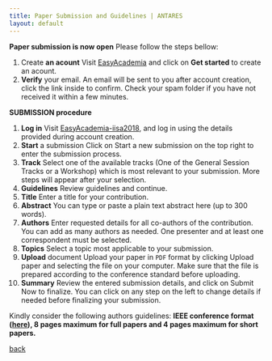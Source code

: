 ```yaml
---
title: Paper Submission and Guidelines | ANTARES
layout: default
---
```


**Paper submission is now open**
Please follow the 	steps bellow:
1.	Create **an acount**
	Visit [EasyAcademia](https://www.easyacademia.org) and click on **Get started** to create an acount.
2.	**Verify** your email.
	An email will be sent to you after account creation, click the link inside to confirm. Check your spam folder if you have not received it within a few minutes.

**SUBMISSION procedure**

1.	**Log in**
	Visit [EasyAcademia-iisa2018](https://www.easyacademia.org/iisa2018), and log in using the details provided during account creation.
 2.	**Start** a submission
	Click on Start a new submission on the top right to enter the submission process.
3.	**Track**
	Select one of the available tracks (One of the General Session Tracks or a Workshop) which is most relevant to your submission. More steps will appear after your selection.
4.	**Guidelines**
	Review guidelines and continue.
5.	**Title**
	Enter a title for your contribution.
6.	**Abstract**
	You can type or paste a plain text abstract here (up to 300 words).
7.	**Authors**
	Enter requested details for all co-authors of the contribution. You can add as many authors as needed. One presenter and at least one correspondent must be selected.
8.	**Topics**
	Select a topic most applicable to your submission.
9.	**Upload** document
	Upload your paper in `PDF` format by clicking Upload paper and selecting the file on your computer. Make sure that the file is prepared according to the conference standard 	before uploading.
10.	**Summary**
	Review the entered submission details, and click on Submit Now to finalize. You can click on any step on the left to change details if needed before finalizing your submission.

Kindly consider the following authors guidelines:
**IEEE conference format ([here](https://www.ieee.org/conferences_events/conferences/publishing/templates.html)), 8 pages maximum for full papers and 4 pages maximum for short papers.**



[back](./)
